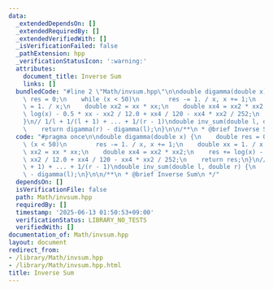 ```yaml
---
data:
  _extendedDependsOn: []
  _extendedRequiredBy: []
  _extendedVerifiedWith: []
  _isVerificationFailed: false
  _pathExtension: hpp
  _verificationStatusIcon: ':warning:'
  attributes:
    document_title: Inverse Sum
    links: []
  bundledCode: "#line 2 \"Math/invsum.hpp\"\n\ndouble digamma(double x) {\n    double\
    \ res = 0;\n    while (x < 50)\n        res -= 1. / x, x += 1;\n    double xx\
    \ = 1. / x;\n    double xx2 = xx * xx;\n    double xx4 = xx2 * xx2;\n    res +=\
    \ log(x) - 0.5 * xx - xx2 / 12.0 + xx4 / 120 - xx4 * xx2 / 252;\n    return res;\n\
    }\n// 1/l + 1/(l + 1) + ... + 1/(r - 1)\ndouble inv_sum(double l, double r) {\n\
    \    return digamma(r) - digamma(l);\n}\n\n/**\n * @brief Inverse Sum\n */\n"
  code: "#pragma once\n\ndouble digamma(double x) {\n    double res = 0;\n    while\
    \ (x < 50)\n        res -= 1. / x, x += 1;\n    double xx = 1. / x;\n    double\
    \ xx2 = xx * xx;\n    double xx4 = xx2 * xx2;\n    res += log(x) - 0.5 * xx -\
    \ xx2 / 12.0 + xx4 / 120 - xx4 * xx2 / 252;\n    return res;\n}\n// 1/l + 1/(l\
    \ + 1) + ... + 1/(r - 1)\ndouble inv_sum(double l, double r) {\n    return digamma(r)\
    \ - digamma(l);\n}\n\n/**\n * @brief Inverse Sum\n */"
  dependsOn: []
  isVerificationFile: false
  path: Math/invsum.hpp
  requiredBy: []
  timestamp: '2025-06-13 01:50:53+09:00'
  verificationStatus: LIBRARY_NO_TESTS
  verifiedWith: []
documentation_of: Math/invsum.hpp
layout: document
redirect_from:
- /library/Math/invsum.hpp
- /library/Math/invsum.hpp.html
title: Inverse Sum
---
```

